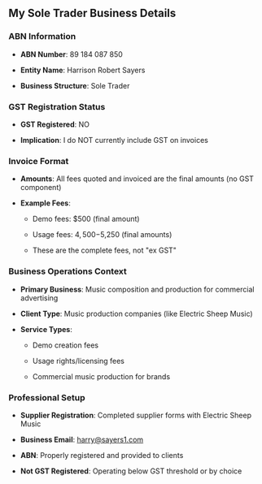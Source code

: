 ## My Sole Trader Business Details 

### **ABN Information**

- **ABN Number**: 89 184 087 850

- **Entity Name**: Harrison Robert Sayers

- **Business Structure**: Sole Trader

### **GST Registration Status**

- **GST Registered**: NO

- **Implication**: I do NOT currently include GST on invoices

### **Invoice Format**

- **Amounts**: All fees quoted and invoiced are the final amounts (no GST component)

- **Example Fees**:

  - Demo fees: $500 (final amount)

  - Usage fees: $4,500-$5,250 (final amounts)

  - These are the complete fees, not "ex GST"

### **Business Operations Context**

- **Primary Business**: Music composition and production for commercial advertising

- **Client Type**: Music production companies (like Electric Sheep Music)

- **Service Types**: 

  - Demo creation fees

  - Usage rights/licensing fees

  - Commercial music production for brands

### **Professional Setup**

- **Supplier Registration**: Completed supplier forms with Electric Sheep Music

- **Business Email**: harry@sayers1.com

- **ABN**: Properly registered and provided to clients

- **Not GST Registered**: Operating below GST threshold or by choice

